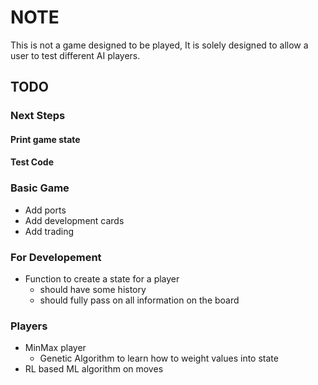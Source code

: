 # NOTE
This is not a game designed to be played, It is solely designed to allow a user to test different AI players.


## TODO
### Next Steps
#### Print game state
#### Test Code

### Basic Game
* Add ports
* Add development cards
* Add trading
### For Developement
* Function to create a state for a player
  * should have some history
  * should fully pass on all information on the board
### Players
* MinMax player
  * Genetic Algorithm to learn how to weight values into state
* RL based ML algorithm on moves


